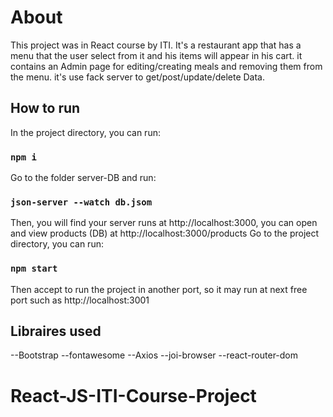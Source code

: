 # About

This project was in React course by ITI. It's a restaurant app that has a menu that the user select from it and his items will appear in his cart. it contains an Admin page for editing/creating meals and removing them from the menu. it's use fack server to get/post/update/delete Data.

## How to run

In the project directory, you can run:
### `npm i`
Go to the folder server-DB and run:
###  `json-server --watch db.jsom`
Then, you will find your server runs at http://localhost:3000, you can open and view products (DB) at http://localhost:3000/products
Go to the project directory, you can run:
### `npm start`
Then accept to run the project in another port, so it may run at next free port such as http://localhost:3001

## Libraires used
--Bootstrap
--fontawesome
--Axios
--joi-browser
--react-router-dom
# React-JS-ITI-Course-Project
